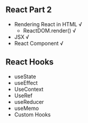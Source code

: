 ## React Part 2 
  - Rendering React in HTML √
     - ReactDOM.render() √
  - JSX √
  - React Component √ 

  ## React Hooks 
   - useState
   - useEffect
   - UseContext
   - UseRef
   - useReducer
   - useMemo
   - Custom Hooks